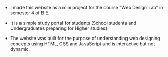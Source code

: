 * I made this website as a mini project for the course "Web Design Lab" in semester 4 of B.E.

* It is a simple study portal for students (School students and Undergraduates preparing for Higher studies).

* The website was built for the purpose of understanding web designing concepts using HTML, CSS and JavaScript and is interactive but not dynamic.

